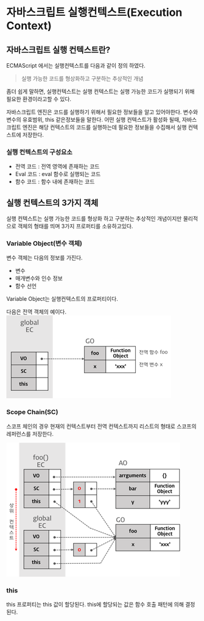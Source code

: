 # 자바스크립트 실행컨텍스트(Execution Context)

## 자바스크립트 실행 컨텍스트란?
ECMAScript 에서는 실행컨텍스트를 다음과 같이 정의 하였다.
> 실행 가능한 코드를 형상화하고 구분하는 추상적인 개념

좀더 쉽게 말하면, 실행컨텍스트는 실행 컨텍스트는 실행 가능한 코드가 실행되기 위해 필요한 환경이라고할 수 있다.

자바스크립트 엔진은 코드를 실행하기 위해서 필요한 정보들을 알고 있어야한다. 변수와 변수의 유효범위, this 같은정보들을 말한다.
어떤 실행 컨텍스트가 활성화 될때, 자바스크립트 엔진은 해당 컨텍스트의 코드를 실행하는데 필요한 정보들을 수집해서 실행 컨텍스트에 저장한다. 

### 실행 컨텍스트의 구성요소
- 전역 코드 : 전역 영역에 존재하는 코드
- Eval 코드 : eval 함수로 실행되는 코드
- 함수 코드 : 함수 내에 존재하는 코드

## 실행 컨텍스트의 3가지 객체

실행 컨텍스트는 실행 가능한 코드를 형상화 하고 구분하는 추상적인 개념이지만 물리적으로 객체의 형태를 띄며 3가지 프로퍼티를 소유하고있다.

### Variable Object(변수 객체)

변수 객체는 다음의 정보를 가진다.
- 변수
- 매개변수와 인수 정보
- 함수 선언

Variable Object는 실행컨텍스트의 프로퍼티이다. 

다음은 전역 객체의 예이다.
![img.png](img.png)

### Scope Chain(SC)

스코프 체인의 경우 현재의 컨텍스트부터 전역 컨텍스트까지 리스트의 형태로 스코프의 레퍼런스를 저장한다.

![img_1.png](img_1.png)

### this

this 프로퍼티는 this 값이 할당된다. this에 할당되는 값은 함수 호출 패턴에 의해 결정된다.

